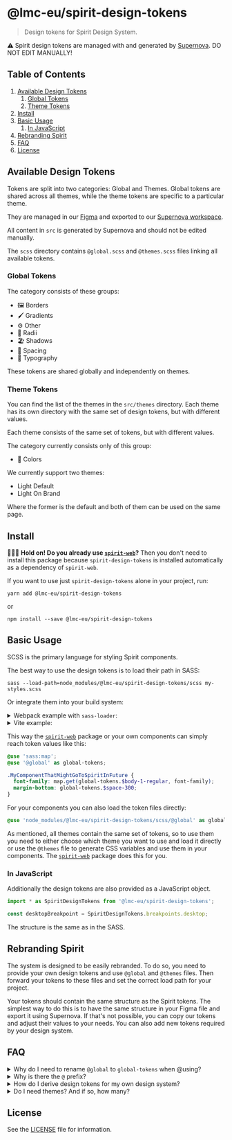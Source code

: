 # @lmc-eu/spirit-design-tokens

> Design tokens for Spirit Design System.

⚠️ Spirit design tokens are managed with and generated by [Supernova][supernova]. DO NOT EDIT MANUALLY!

## Table of Contents

1. [Available Design Tokens](#available-design-tokens)
   1. [Global Tokens](#global-tokens)
   2. [Theme Tokens](#theme-tokens)
2. [Install](#install)
3. [Basic Usage](#basic-usage)
   1. [In JavaScript](#in-javascript)
4. [Rebranding Spirit](#rebranding-spirit)
5. [FAQ](#faq)
6. [License](#license)

## Available Design Tokens

Tokens are split into two categories: Global and Themes. Global tokens are
shared across all themes, while the theme tokens are specific to a particular theme.

They are managed in our [Figma][spirit-figma] and exported to our [Supernova workspace][spirit-supernova].

All content in `src` is generated by Supernova and should not be edited manually.

The `scss` directory contains `@global.scss` and `@themes.scss` files linking all available tokens.

### Global Tokens

The category consists of these groups:

- 🖼 Borders
- 🖌️ Gradients
- ⚙️ Other
- 🎱 Radii
- 🏖️ Shadows
- 📏️ Spacing
- 🔡 Typography

These tokens are shared globally and independently on themes.

### Theme Tokens

You can find the list of the themes in the `src/themes` directory. Each theme has
its own directory with the same set of design tokens, but with different values.

Each theme consists of the same set of tokens, but with different values.

The category currently consists only of this group:

- 🎨 Colors

We currently support two themes:

- Light Default
- Light On Brand

Where the former is the default and both of them can be used on the same page.

## Install

🙋🏻‍♂️ **Hold on! Do you already use [`spirit-web`][web-docs]?** Then you don't need to
install this package because `spirit-design-tokens` is installed automatically
as a dependency of `spirit-web`.

If you want to use just `spirit-design-tokens` alone in your project, run:

```shell
yarn add @lmc-eu/spirit-design-tokens
```

or

```shell
npm install --save @lmc-eu/spirit-design-tokens
```

## Basic Usage

SCSS is the primary language for styling Spirit components.

The best way to use the design tokens is to load their path in SASS:

```shell
sass --load-path=node_modules/@lmc-eu/spirit-design-tokens/scss my-styles.scss
```

Or integrate them into your build system:

<details>
<summary>Webpack example with <code>sass-loader</code>:</summary>

```javascript
// webpack.config.js

// …
module: {
  rules: [
    {
      test: /\.scss$/,
      use: [
        'style-loader',
        'css-loader',
        {
          loader: 'sass-loader',
          options: {
            sassOptions: {
              includePaths: [
                path.resolve(__dirname, 'node_modules'),
                path.resolve(__dirname, 'node_modules/@lmc-eu/spirit-design-tokens/scss'),
            },
          },
        },
      ],
    },
  ];
}
// …
```

</details>

<details>
<summary>Vite example:</summary>

```javascript
// vite.config.js

// …
import { defineConfig } from 'vite';

export default defineConfig({
  css: {
    preprocessorOptions: {
      scss: {
        includePaths: [path.resolve(__dirname, 'node_modules/@lmc-eu/spirit-design-tokens/scss')],
      },
    },
  },
});
// …
```

</details>

This way the [`spirit-web`][web-docs] package or your own components can simply reach token values like this:

```scss
@use 'sass:map';
@use '@global' as global-tokens;

.MyComponentThatMightGoToSpiritInFuture {
  font-family: map.get(global-tokens.$body-1-regular, font-family);
  margin-bottom: global-tokens.$space-300;
}
```

For your components you can also load the token files directly:

```scss
@use 'node_modules/@lmc-eu/spirit-design-tokens/scss/@global' as global-tokens;
```

As mentioned, all themes contain the same set of tokens, so to use them you need to either
choose which theme you want to use and load it directly or use the `@themes` file to
generate CSS variables and use them in your components. The [`spirit-web`][web-docs] package does
this for you.

### In JavaScript

Additionally the design tokens are also provided as a JavaScript object.

```js
import * as SpiritDesignTokens from '@lmc-eu/spirit-design-tokens';

const desktopBreakpoint = SpiritDesignTokens.breakpoints.desktop;
```

The structure is the same as in the SASS.

## Rebranding Spirit

The system is designed to be easily rebranded. To do so, you need to provide
your own design tokens and use `@global` and `@themes` files. Then forward your tokens
to these files and set the correct load path for your project.

Your tokens should contain the same structure as the Spirit tokens. The simplest
way to do this is to have the same structure in your Figma file and export it
using Supernova. If that's not possible, you can copy our tokens and adjust their values
to your needs. You can also add new tokens required by your design system.

## FAQ

<details>
<summary>
Why do I need to rename <code>@global</code> to <code>global-tokens</code> when @using?
</summary>

Because @using the `@global` module without renaming would produce an error:

```log
Error: Invalid Sass identifier "@global"
  ╷
1 │ @use '@global';
  │ ^^^^^^^^^^^^^^
```

</details>

<details>
<summary>Why is there the <code>@</code> prefix?</summary>

We prefix the `@global.scss` file with `@` to differentiate it from other Sass
files in the directory.

In order for developers to know the file behaves differently than usual Sass
partials, a `@` prefix is added to mark this behavior both in filesystem and
inside Sass files. As a result, it's clear why e.g. `@use 'tools'` refers to
a local file and `@use '@global'` does not. However, **it's only a naming
convention,** there is no special tooling or configuration for Sass partials
starting with `@`.

Imported module **needs to be renamed to be compatible with SCSS** syntax
when it's used later on. That's why `@use '@global' as global-tokens`.

Look at the following snippets and compare which one offers better
comprehensibility.

Without `@` prefix:

```scss
// _Button.scss

@use 'tools'; // Calls './_tools.scss'. You don't have to explain this to me.
@use 'global'; // Wait, this file doesn't exist… What's going on here? Is it
// an error?
```

With `@` prefix:

```scss
// _Button.scss

@use 'tools'; // Calls './_tools.scss'.
@use '@global' as global-tokens; // OK, './_@global.scss' is not here, but the at-sign
// prefix suggests a special behavior. Maybe I'll learn more in the docs?
```

</details>

<details>
<summary>How do I derive design tokens for my own design system?</summary>

**Creating a custom design system derived from Spirit? Great to hear that! 🎉**

While it's perfectly OK to develop custom components that may not find their way
back to Spirit, your design tokens need to **include all Spirit design tokens**
anyway, so all Spirit components you are going to reuse work correctly with your
brand.

Simply put, if you are going to build a design system based on Spirit:

1. copy and paste all design tokens from here,
2. alter their values to fit your needs,
3. feel free to add anything necessary on top of that,
4. use your design tokens in your code (and compile Spirit with them).

To make your Sass design tokens compatible with Spirit, don't forget to expose
them via Sass load path.

</details>

<details>
<summary>Do I need themes? And if so, how many?</summary>

You need at least one theme to define the default values for your design tokens.
If you want to support multiple themes, you can add more. The number of themes
is up to you and your design system requirements.

But remember, each theme should contain the same set of tokens, just with different
values. This way, you can switch between themes without changing your components.

</details>

## License

See the [LICENSE](LICENSE.md) file for information.

[spirit-figma]: https://www.figma.com/design/w9Ca4hvkuYLshsrHu1bYwT/
[spirit-supernova]: https://spirit.design/
[supernova]: https://spirit.supernova-docs.io
[web-docs]: https://github.com/lmc-eu/spirit-design-system/tree/main/packages/web#readme
